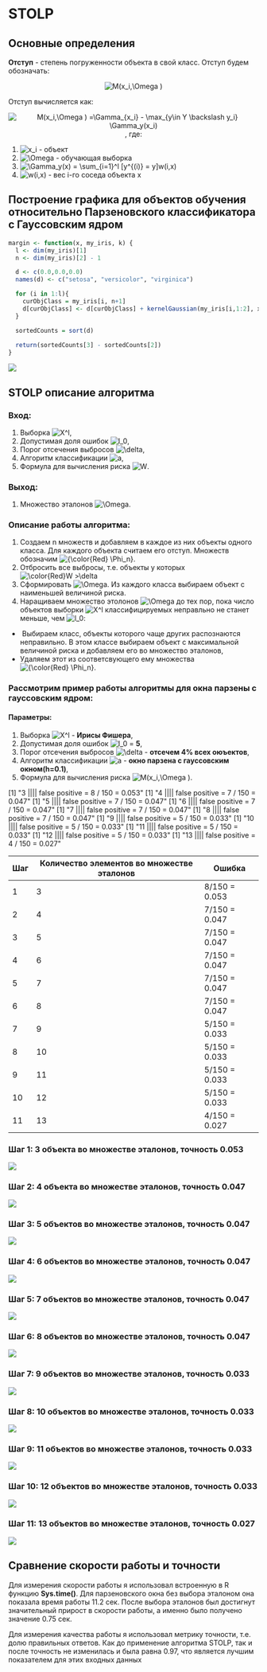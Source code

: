# STOLP

## Основные определения
**Отступ** - степень погруженности объекта в свой класс. Отступ будем обозначать: 
<div style="text-align: center">  <img src="https://latex.codecogs.com/gif.latex?{\color{Red}M(x_i,\Omega&space;)}" title="M(x_i,\Omega )" /></div>

Отступ вычисляется как: 
<div style="text-align: center"> <img src="https://latex.codecogs.com/gif.latex?{\color{Red}M(x_i,\Omega&space;)&space;=\Gamma_{x_i}&space;-&space;\max_{y\in&space;Y&space;\backslash&space;y_i}&space;\Gamma_y(x_i)}" title="M(x_i,\Omega ) =\Gamma_{x_i} - \max_{y\in Y \backslash y_i} \Gamma_y(x_i)" />, где: </div>

1. <img src="https://latex.codecogs.com/gif.latex?{\color{Red}x_i}" title="x_i" /> - объект
2. <img src="https://latex.codecogs.com/gif.latex?{\color{Red}\Omega}" title="\Omega" /> - обучающая выборка
3. <img src="https://latex.codecogs.com/gif.latex?{\color{Red}\Gamma_y(x)&space;=&space;\sum_{i=1}^l&space;[y^{(i)}&space;=&space;y]w(i,x)}" title="\Gamma_y(x) = \sum_{i=1}^l [y^{(i)} = y]w(i,x)" />
4. <img src="https://latex.codecogs.com/gif.latex?{\color{Red}w(i,x)}" title="w(i,x)" /> - вес i-го соседа объекта х

## Построение графика для объектов обучения относительно Парзеновского классификатора с Гауссовским ядром

```R
margin <- function(x, my_iris, k) {
  l <- dim(my_iris)[1]
  n <- dim(my_iris)[2] - 1

  d <- c(0.0,0.0,0.0)
  names(d) <- c("setosa", "versicolor", "virginica")

  for (i in 1:l){
    curObjClass = my_iris[i, n+1]
    d[curObjClass] <- d[curObjClass] + kernelGaussian(my_iris[i,1:2], x[,1:2], metricFunction=euclideanDistance, h=0.1)
  }

  sortedCounts = sort(d)
  
  return(sortedCounts[3] - sortedCounts[2])
}
```

<img src="img/parsenMargin1500.png">

## STOLP описание алгоритма
### Вход:
1. Выборка <img src="https://latex.codecogs.com/gif.latex?{\color{Red}X^l}" title="X^l" />,
2. Допустимая доля ошибок <img src="https://latex.codecogs.com/gif.latex?{\color{Red}l_0}" title="l_0" />,
3. Порог отсечения выбросов <img src="https://latex.codecogs.com/gif.latex?{\color{Red}\delta}" title="\delta" />,
4. Алгоритм классификации <img src="https://latex.codecogs.com/gif.latex?{\color{Red}a}" title="a" />,
5. Формула для вычисления риска <img src="https://latex.codecogs.com/gif.latex?{\color{Red}W}" title="W" />.

### Выход:
1. Множество эталонов <img src="https://latex.codecogs.com/gif.latex?{\color{Red}\Omega}" title="\Omega" />.

### Описание работы алгоритма:
1. Создаем n множеств и добавляем в каждое из них объекты одного класса. Для каждого объекта считаем его отступ. Множеств обозначим <img src="https://latex.codecogs.com/gif.latex?{\color{Red}&space;\Phi_n}" title="{\color{Red} \Phi_n}" />.
2. Отбросить все выбросы, т.е. объекты у которых <img src="https://latex.codecogs.com/gif.latex?\color{Red}W&space;>\delta" title="\color{Red}W >\delta" />
3. Сформировать <img src="https://latex.codecogs.com/gif.latex?{\color{Red}\Omega}" title="\Omega" />. Из каждого класса выбираем объект с наименьшей величиной риска.
4. Наращиваем множество этолонов <img src="https://latex.codecogs.com/gif.latex?{\color{Red}\Omega}" title="\Omega" /> до тех пор, пока число объектов выборки <img src="https://latex.codecogs.com/gif.latex?{\color{Red}X^l}" title="X^l" /> классифицируемых неправльно не станет меньше, чем <img src="https://latex.codecogs.com/gif.latex?{\color{Red}l_0}" title="l_0" />:
+  Выбираем класс, объекты которого чаще других распознаются неправильно. В этом классе выбираем объект с максимальной величиной риска и добавляем его во множество эталонов,
+ Удаляем этот из соответсвующего ему множества <img src="https://latex.codecogs.com/gif.latex?{\color{Red}&space;\Phi_n}" title="{\color{Red} \Phi_n}" />. 

### Рассмотрим пример работы алгоритмы для окна парзены с гауссовским ядром:
#### Параметры:

1. Выборка <img src="https://latex.codecogs.com/gif.latex?{\color{Red}X^l}" title="X^l" /> - __Ирисы Фишера__,
2. Допустимая доля ошибок <img src="https://latex.codecogs.com/gif.latex?{\color{Red}l_0}" title="l_0" /> = __5__,
3. Порог отсечения выбросов <img src="https://latex.codecogs.com/gif.latex?{\color{Red}\delta}" title="\delta" /> - __отсечем 4% всех оюъектов__,
4. Алгоритм классификации <img src="https://latex.codecogs.com/gif.latex?{\color{Red}a}" title="a" /> - __окно парзена с гауссовским окном(h=0.1)__,
5. Формула для вычисления риска <img src="https://latex.codecogs.com/gif.latex?{\color{Red}W} =- {\mathbf M(x_i,\Omega&space;)}" title="M(x_i,\Omega )">.

[1] "3  ||||  false positive =  8 / 150  =  0.053"
[1] "4  ||||  false positive =  7 / 150  =  0.047"
[1] "5  ||||  false positive =  7 / 150  =  0.047"
[1] "6  ||||  false positive =  7 / 150  =  0.047"
[1] "7  ||||  false positive =  7 / 150  =  0.047"
[1] "8  ||||  false positive =  7 / 150  =  0.047"
[1] "9  ||||  false positive =  5 / 150  =  0.033"
[1] "10  ||||  false positive =  5 / 150  =  0.033"
[1] "11  ||||  false positive =  5 / 150  =  0.033"
[1] "12  ||||  false positive =  5 / 150  =  0.033"
[1] "13  ||||  false positive =  4 / 150  =  0.027"

| Шаг | Количество элементов  во множестве эталонов | Ошибка |
| --- | ------ |----------------|
| 1   | 3      | 8/150 = 0.053  |
| 2   | 4      | 7/150 = 0.047   |
| 3   | 5      | 7/150 = 0.047   |
| 4   | 6      | 7/150 = 0.047   |
| 5   | 7      | 7/150 = 0.047   |
| 6   | 8      | 7/150 = 0.047   |
| 7   | 9      | 5/150 = 0.033   |
| 8   | 10     | 5/150 = 0.033   |
| 9   | 11     | 5/150 = 0.033   |
| 10  | 12     | 5/150 = 0.033   |
| 11  | 13     | 4/150 = 0.027   |

### Шаг 1: __3 объекта__ во множестве эталонов, __точность 0.053__
<img src="img/parsen_01.png">

### Шаг 2: __4 объекта__ во множестве эталонов, __точность 0.047__
<img src="img/parsen_02.png">

### Шаг 3: __5 объектов__ во множестве эталонов, __точность 0.047__
<img src="img/parsen_03.png">

### Шаг 4: __6 объектов__ во множестве эталонов, __точность 0.047__
<img src="img/parsen_04.png">

### Шаг 5: __7 объектов__ во множестве эталонов, __точность 0.047__
<img src="img/parsen_05.png">

### Шаг 6: __8 объектов__ во множестве эталонов, __точность 0.047__
<img src="img/parsen_06.png">

### Шаг 7: __9 объектов__ во множестве эталонов, __точность 0.033__
<img src="img/parsen_07.png">

### Шаг 8: __10 объектов__ во множестве эталонов, __точность 0.033__
<img src="img/parsen_08.png">

### Шаг 9: __11 объектов__ во множестве эталонов, __точность 0.033__
<img src="img/parsen_09.png">

### Шаг 10: __12 объектов__ во множестве эталонов, __точность 0.033__
<img src="img/parsen_10.png">

### Шаг 11: __13 объектов__ во множестве эталонов, __точность 0.027__
<img src="img/parsen_11.png">

## Сравнение скорости работы и точности

Для измерения скорости работы я использовал встроенную в R функцию __Sys.time()__. Для парзеновского окна без выбора эталоном она показала время работы 11.2 сек. После выбора эталонов был достигнут значительный прирост в скорости работы, а именно было получено значение 0.75 сек.

Для измерения качества работы я использовал метрику точности, т.е. долю правильных ответов. Как до применение алгоритма STOLP, так и после точность не изменилась и была равна 0.97, что является лучшим показателем для этих входных данных